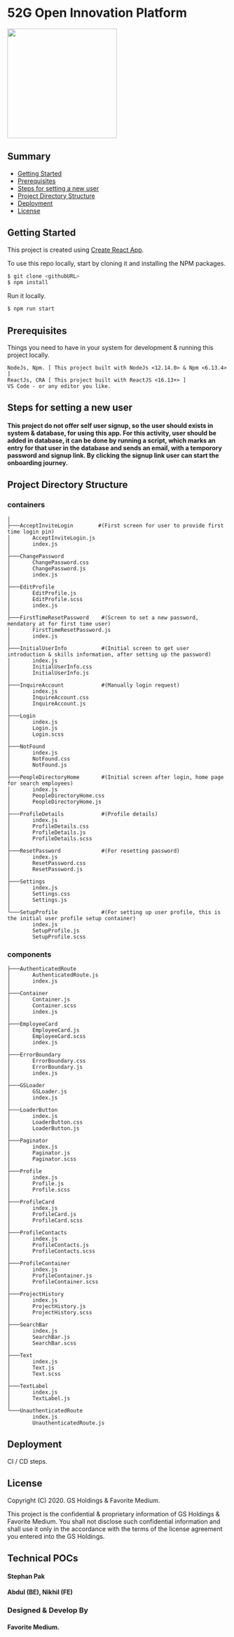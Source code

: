 # 52G Open Innovation Platform

<img src="https://people.52g.gs/static/media/OILogo.0b7febb8.svg" width="250px"/>

## Summary

  - [Getting Started](#getting-started)
  - [Prerequisites](#prerequisites)
  - [Steps for setting a new user](#steps-for-setting-a-new-user)
  - [Project Directory Structure](#project-directory-structure)
  - [Deployment](#deployment)
  - [License](#license)

## Getting Started

This project is created using [Create React App](https://github.com/facebookincubator/create-react-app).

To use this repo locally, start by cloning it and installing the NPM packages.

``` bash
$ git clone <githubURL>
$ npm install
```

Run it locally.

``` bash
$ npm run start
```

## Prerequisites

Things you need to have in your system for development & running this project locally.

    NodeJs, Npm. [ This project built with NodeJs <12.14.0> & Npm <6.13.4> ]
    ReactJs, CRA [ This project built with ReactJS <16.13+> ]
    VS Code - or any editor you like.

## Steps for setting a new user
#### This project do not offer self user signup, so the user should exists in system & database, for using this app. For this activity, user should be added in database, it can be done by running a script, which marks an entry for that user in the database and sends an email, with a temporory password and signup link. By clicking the signup link user can start the onboarding journey.

## Project Directory Structure

### containers
```
│
├───AcceptInviteLogin        #(First screen for user to provide first time login pin)
│       AcceptInviteLogin.js
│       index.js
│
├───ChangePassword
│       ChangePassword.css
│       ChangePassword.js
│       index.js
│
├───EditProfile
│       EditProfile.js
│       EditProfile.scss
│       index.js
│
├───FirstTimeResetPassword    #(Screen to set a new password, mendatory at for first time user)
│       FirstTimeResetPassword.js
│       index.js
│
├───InitialUserInfo           #(Initial screen to get user introduction & skills information, after setting up the password)
│       index.js
│       InitialUserInfo.css
│       InitialUserInfo.js
│
├───InquireAccount            #(Manually login request)
│       index.js
│       InquireAccount.css
│       InquireAccount.js
│
├───Login
│       index.js
│       Login.js
│       Login.scss
│
├───NotFound
│       index.js
│       NotFound.css
│       NotFound.js
│
├───PeopleDirectoryHome       #(Initial screen after login, home page for search employees)
│       index.js
│       PeopleDirectoryHome.css
│       PeopleDirectoryHome.js
│
├───ProfileDetails            #(Profile details)
│       index.js
│       ProfileDetails.css
│       ProfileDetails.js
│       ProfileDetails.scss
│
├───ResetPassword             #(For resetting password)
│       index.js
│       ResetPassword.css
│       ResetPassword.js
│
├───Settings         
│       index.js
│       Settings.css
│       Settings.js
│
└───SetupProfile              #(For setting up user profile, this is the initial user profile setup container)
        index.js
        SetupProfile.js
        SetupProfile.scss
```

### components

```
├───AuthenticatedRoute
│       AuthenticatedRoute.js
│       index.js
│
├───Container
│       Container.js
│       Container.scss
│       index.js
│
├───EmployeeCard
│       EmployeeCard.js
│       EmployeeCard.scss
│       index.js
│
├───ErrorBoundary
│       ErrorBoundary.css
│       ErrorBoundary.js
│       index.js
│
├───GSLoader
│       GSLoader.js
│       index.js
│
├───LoaderButton
│       index.js
│       LoaderButton.css
│       LoaderButton.js
│
├───Paginator
│       index.js
│       Paginator.js
│       Paginator.scss
│
├───Profile
│       index.js
│       Profile.js
│       Profile.scss
│
├───ProfileCard
│       index.js
│       ProfileCard.js
│       ProfileCard.scss
│
├───ProfileContacts
│       index.js
│       ProfileContacts.js
│       ProfileContacts.scss
│
├───ProfileContainer
│       index.js
│       ProfileContainer.js
│       ProfileContainer.scss
│
├───ProjectHistory
│       index.js
│       ProjectHistory.js
│       ProjectHistory.scss
│
├───SearchBar
│       index.js
│       SearchBar.js
│       SearchBar.scss
│
├───Text
│       index.js
│       Text.js
│       Text.scss
│
├───TextLabel
│       index.js
│       TextLabel.js
│
└───UnauthenticatedRoute
        index.js
        UnauthenticatedRoute.js
```

## Deployment

CI / CD steps.

## License

Copyright (C) 2020. GS Holdings & Favorite Medium.

This project is the confidential & proprietary information of GS Holdings & Favorite Medium. You shall not disclose such confidential information and shall use it only in the accordance with the terms of the license agreement you entered into the GS Holdings.

## Technical POCs
#### Stephan Pak
#### Abdul (BE), Nikhil (FE)

### Designed & Develop By
#### Favorite Medium.
